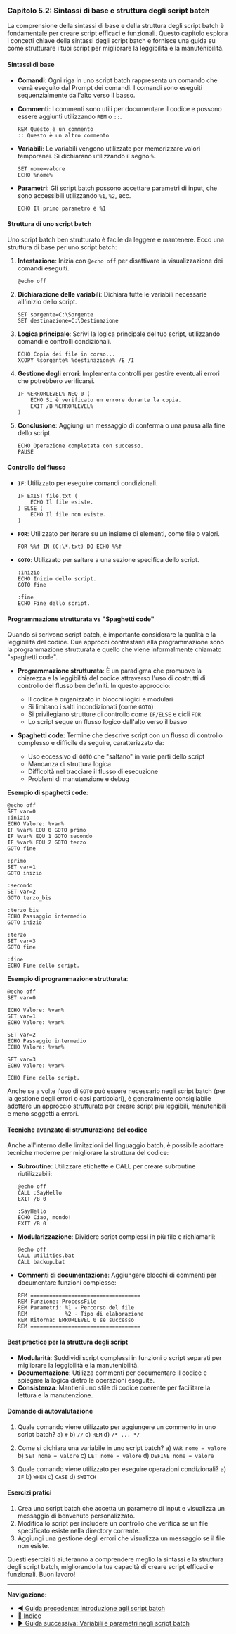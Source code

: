 ### Capitolo 5.2: Sintassi di base e struttura degli script batch

La comprensione della sintassi di base e della struttura degli script batch è fondamentale per creare script efficaci e funzionali. Questo capitolo esplora i concetti chiave della sintassi degli script batch e fornisce una guida su come strutturare i tuoi script per migliorare la leggibilità e la manutenibilità.

#### Sintassi di base

- **Comandi**: Ogni riga in uno script batch rappresenta un comando che verrà eseguito dal Prompt dei comandi. I comandi sono eseguiti sequenzialmente dall'alto verso il basso.

- **Commenti**: I commenti sono utili per documentare il codice e possono essere aggiunti utilizzando `REM` o `::`.
  ```batch
  REM Questo è un commento
  :: Questo è un altro commento
  ```

- **Variabili**: Le variabili vengono utilizzate per memorizzare valori temporanei. Si dichiarano utilizzando il segno `%`.
  ```batch
  SET nome=valore
  ECHO %nome%
  ```

- **Parametri**: Gli script batch possono accettare parametri di input, che sono accessibili utilizzando `%1`, `%2`, ecc.
  ```batch
  ECHO Il primo parametro è %1
  ```

#### Struttura di uno script batch

Uno script batch ben strutturato è facile da leggere e mantenere. Ecco una struttura di base per uno script batch:

1. **Intestazione**: Inizia con `@echo off` per disattivare la visualizzazione dei comandi eseguiti.
   ```batch
   @echo off
   ```

2. **Dichiarazione delle variabili**: Dichiara tutte le variabili necessarie all'inizio dello script.
   ```batch
   SET sorgente=C:\Sorgente
   SET destinazione=C:\Destinazione
   ```

3. **Logica principale**: Scrivi la logica principale del tuo script, utilizzando comandi e controlli condizionali.
   ```batch
   ECHO Copia dei file in corso...
   XCOPY %sorgente% %destinazione% /E /I
   ```

4. **Gestione degli errori**: Implementa controlli per gestire eventuali errori che potrebbero verificarsi.
   ```batch
   IF %ERRORLEVEL% NEQ 0 (
       ECHO Si è verificato un errore durante la copia.
       EXIT /B %ERRORLEVEL%
   )
   ```

5. **Conclusione**: Aggiungi un messaggio di conferma o una pausa alla fine dello script.
   ```batch
   ECHO Operazione completata con successo.
   PAUSE
   ```

#### Controllo del flusso

- **`IF`**: Utilizzato per eseguire comandi condizionali.
  ```batch
  IF EXIST file.txt (
      ECHO Il file esiste.
  ) ELSE (
      ECHO Il file non esiste.
  )
  ```

- **`FOR`**: Utilizzato per iterare su un insieme di elementi, come file o valori.
  ```batch
  FOR %%f IN (C:\*.txt) DO ECHO %%f
  ```

- **`GOTO`**: Utilizzato per saltare a una sezione specifica dello script.
  ```batch
  :inizio
  ECHO Inizio dello script.
  GOTO fine

  :fine
  ECHO Fine dello script.
  ```

#### Programmazione strutturata vs "Spaghetti code"

Quando si scrivono script batch, è importante considerare la qualità e la leggibilità del codice. Due approcci contrastanti alla programmazione sono la programmazione strutturata e quello che viene informalmente chiamato "spaghetti code".

- **Programmazione strutturata**: È un paradigma che promuove la chiarezza e la leggibilità del codice attraverso l'uso di costrutti di controllo del flusso ben definiti. In questo approccio:
  - Il codice è organizzato in blocchi logici e modulari
  - Si limitano i salti incondizionati (come `GOTO`)
  - Si privilegiano strutture di controllo come `IF/ELSE` e cicli `FOR`
  - Lo script segue un flusso logico dall'alto verso il basso

- **Spaghetti code**: Termine che descrive script con un flusso di controllo complesso e difficile da seguire, caratterizzato da:
  - Uso eccessivo di `GOTO` che "saltano" in varie parti dello script
  - Mancanza di struttura logica
  - Difficoltà nel tracciare il flusso di esecuzione
  - Problemi di manutenzione e debug

**Esempio di spaghetti code**:
```batch
@echo off
SET var=0
:inizio
ECHO Valore: %var%
IF %var% EQU 0 GOTO primo
IF %var% EQU 1 GOTO secondo
IF %var% EQU 2 GOTO terzo
GOTO fine

:primo
SET var=1
GOTO inizio

:secondo
SET var=2
GOTO terzo_bis

:terzo_bis
ECHO Passaggio intermedio
GOTO inizio

:terzo
SET var=3
GOTO fine

:fine
ECHO Fine dello script.
```

**Esempio di programmazione strutturata**:
```batch
@echo off
SET var=0

ECHO Valore: %var%
SET var=1
ECHO Valore: %var%

SET var=2
ECHO Passaggio intermedio
ECHO Valore: %var%

SET var=3
ECHO Valore: %var%

ECHO Fine dello script.
```

Anche se a volte l'uso di `GOTO` può essere necessario negli script batch (per la gestione degli errori o casi particolari), è generalmente consigliabile adottare un approccio strutturato per creare script più leggibili, manutenibili e meno soggetti a errori.

#### Tecniche avanzate di strutturazione del codice

Anche all'interno delle limitazioni del linguaggio batch, è possibile adottare tecniche moderne per migliorare la struttura del codice:

- **Subroutine**: Utilizzare etichette e CALL per creare subroutine riutilizzabili:
  ```batch
  @echo off
  CALL :SayHello
  EXIT /B 0
  
  :SayHello
  ECHO Ciao, mondo!
  EXIT /B 0
  ```

- **Modularizzazione**: Dividere script complessi in più file e richiamarli:
  ```batch
  @echo off
  CALL utilities.bat
  CALL backup.bat
  ```

- **Commenti di documentazione**: Aggiungere blocchi di commenti per documentare funzioni complesse:
  ```batch
  REM ===================================
  REM Funzione: ProcessFile
  REM Parametri: %1 - Percorso del file
  REM            %2 - Tipo di elaborazione
  REM Ritorna: ERRORLEVEL 0 se successo
  REM ===================================
  ```

#### Best practice per la struttura degli script

- **Modularità**: Suddividi script complessi in funzioni o script separati per migliorare la leggibilità e la manutenibilità.
- **Documentazione**: Utilizza commenti per documentare il codice e spiegare la logica dietro le operazioni eseguite.
- **Consistenza**: Mantieni uno stile di codice coerente per facilitare la lettura e la manutenzione.

#### Domande di autovalutazione

1. Quale comando viene utilizzato per aggiungere un commento in uno script batch?
   a) `#`
   b) `//`
   c) `REM`
   d) `/* ... */`

2. Come si dichiara una variabile in uno script batch?
   a) `VAR nome = valore`
   b) `SET nome = valore`
   c) `LET nome = valore`
   d) `DEFINE nome = valore`

3. Quale comando viene utilizzato per eseguire operazioni condizionali?
   a) `IF`
   b) `WHEN`
   c) `CASE`
   d) `SWITCH`

#### Esercizi pratici

1. Crea uno script batch che accetta un parametro di input e visualizza un messaggio di benvenuto personalizzato.
2. Modifica lo script per includere un controllo che verifica se un file specificato esiste nella directory corrente.
3. Aggiungi una gestione degli errori che visualizza un messaggio se il file non esiste.

Questi esercizi ti aiuteranno a comprendere meglio la sintassi e la struttura degli script batch, migliorando la tua capacità di creare script efficaci e funzionali. Buon lavoro!

---

**Navigazione:**
- [◀ Guida precedente: Introduzione agli script batch](<05.1 Introduzione agli script batch.md>)
- [🔼 Indice](<README.md>)
- [▶ Guida successiva: Variabili e parametri negli script batch](<05.3 Variabili e parametri negli script batch.md>)